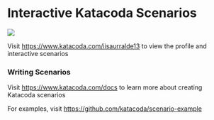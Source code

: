 # Interactive Katacoda Scenarios

[![](http://shields.katacoda.com/katacoda/iisaurralde13/count.svg)](https://www.katacoda.com/iisaurralde13 "Get your profile on Katacoda.com")

Visit https://www.katacoda.com/iisaurralde13 to view the profile and interactive scenarios

### Writing Scenarios
Visit https://www.katacoda.com/docs to learn more about creating Katacoda scenarios

For examples, visit https://github.com/katacoda/scenario-example
